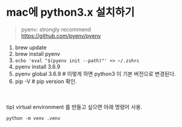 # mac에 python3.x 설치하기


> pyenv: strongly recommend  
> https://github.com/pyenv/pyenv



1. brew update
2. brew install pyenv
3. ```echo 'eval "$(pyenv init --path)"' >> ~/.zshrc```
4. pyenv install 3.6.9
5. pyenv global 3.6.9 # 이렇게 하면 python3 이 기본 버전으로 변경된다.
6. pip -V # pip version 확인.


<br><br>
tip) virtual environment 를 만들고 싶으면 아래 명령어 사용.

```
python -m venv .venv
```
